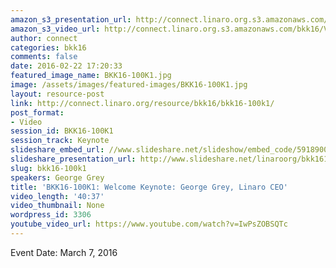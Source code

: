 ```yaml
---
amazon_s3_presentation_url: http://connect.linaro.org.s3.amazonaws.com/bkk16/Presentations/Monday/BKK16-100K1.pdf
amazon_s3_video_url: http://connect.linaro.org.s3.amazonaws.com/bkk16/Videos/Monday/BKK16-10K1%20GG%20Keynote.mp4
author: connect
categories: bkk16
comments: false
date: 2016-02-22 17:20:33
featured_image_name: BKK16-100K1.jpg
image: /assets/images/featured-images/BKK16-100K1.jpg
layout: resource-post
link: http://connect.linaro.org/resource/bkk16/bkk16-100k1/
post_format:
- Video
session_id: BKK16-100K1
session_track: Keynote
slideshare_embed_url: //www.slideshare.net/slideshow/embed_code/59189001
slideshare_presentation_url: http://www.slideshare.net/linaroorg/bkk16100k1-george-grey-linaro-ceo-opening-keynote
slug: bkk16-100k1
speakers: George Grey
title: 'BKK16-100K1: Welcome Keynote: George Grey, Linaro CEO'
video_length: '40:37'
video_thumbnail: None
wordpress_id: 3306
youtube_video_url: https://www.youtube.com/watch?v=IwPsZOBSQTc
---
```


Event Date: March 7, 2016
